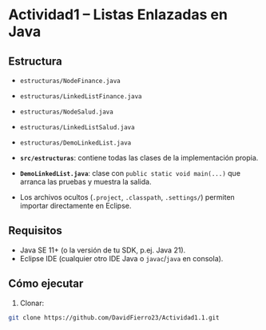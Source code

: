 # Actividad1 – Listas Enlazadas en Java


## Estructura
- `estructuras/NodeFinance.java`
- `estructuras/LinkedListFinance.java`
- `estructuras/NodeSalud.java`
- `estructuras/LinkedListSalud.java`
- `estructuras/DemoLinkedList.java`


- **`src/estructuras`**: contiene todas las clases de la implementación propia.
- **`DemoLinkedList.java`**: clase con `public static void main(...)` que arranca las pruebas y muestra la salida.
- Los archivos ocultos (`.project`, `.classpath`, `.settings/`) permiten importar directamente en Eclipse.


## Requisitos
- Java SE 11+ (o la versión de tu SDK, p.ej. Java 21).
- Eclipse IDE (cualquier otro IDE Java o `javac`/`java` en consola).

## Cómo ejecutar
1. Clonar:  

```bash
git clone https://github.com/DavidFierro23/Actividad1.1.git
